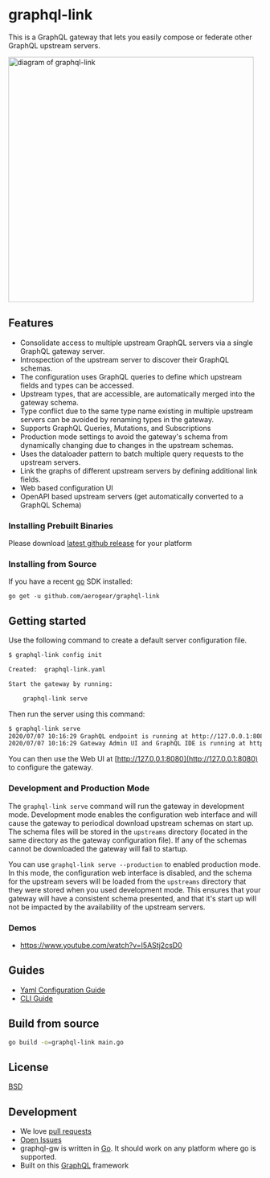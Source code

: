 # graphql-link

This is a GraphQL gateway that lets you easily compose or federate other
GraphQL upstream servers.

<img src="https://raw.githubusercontent.com/aerogear/graphql-link/master/docs/images/graphql-gw-overview.jpg" alt="diagram of graphql-link" width="488">

## Features

* Consolidate access to multiple upstream GraphQL servers via a single GraphQL gateway server.
* Introspection of the upstream server to discover their GraphQL schemas.
* The configuration uses GraphQL queries to define which upstream fields and types can be accessed.    
* Upstream types, that are accessible, are automatically merged into the gateway schema.
* Type conflict due to the same type name existing in multiple upstream servers can be avoided by renaming types in the gateway.
* Supports GraphQL Queries, Mutations, and Subscriptions
* Production mode settings to avoid the gateway's schema from dynamically changing due to changes in the upstream schemas.  
* Uses the dataloader pattern to batch multiple query requests to the upstream servers.
* Link the graphs of different upstream servers by defining additional link fields.
* Web based configuration UI
* OpenAPI based upstream servers (get automatically converted to a GraphQL Schema)

### Installing Prebuilt Binaries

Please download [latest github release](https://github.com/aerogear/graphql-link/releases) for your platform

### Installing from Source

If you have a recent [go](https://golang.org/dl/) SDK installed:

`go get -u github.com/aerogear/graphql-link`

## Getting started

Use the following command to create a default server configuration file.

```bash
$ graphql-link config init

Created:  graphql-link.yaml

Start the gateway by running:

    graphql-link serve

```

Then run the server using this command:

```bash
$ graphql-link serve
2020/07/07 10:16:29 GraphQL endpoint is running at http://127.0.0.1:8080/graphql
2020/07/07 10:16:29 Gateway Admin UI and GraphQL IDE is running at http://127.0.0.1:8080
```

You can then use the Web UI at [http://127.0.0.1:8080](http://127.0.0.1:8080) to configure the gateway.
 
### Development and Production Mode

The `graphql-link serve` command will run the gateway in development mode.  Development mode enables the configuration web interface and will cause the gateway to periodical download upstream schemas on start up.  The schema files will be stored in the `upstreams` directory (located in the same directory as the gateway configuration file).  If any of the schemas cannot be downloaded the gateway will fail to startup.

You can use `graphql-link serve --production` to enabled production mode.  In this mode, the configuration web interface is disabled, and the schema for the upstream severs will be loaded from the `upstreams` directory that they were stored when you used development mode.  This ensures that your gateway will have a consistent schema presented, and that it's start up will not be impacted by the availability of the upstream
servers.

### Demos

* https://www.youtube.com/watch?v=I5AStj2csD0

## Guides

* [Yaml Configuration Guide](docs/config.md)
* [CLI Guide](docs/cli.md)
 
## Build from source

```bash
go build -o=graphql-link main.go
```

## License

[BSD](./LICENSE)

## Development

- We love [pull requests](https://github.com/aerogear/graphql-link/pulls)
- [Open Issues](https://github.com/aerogear/graphql-link/issues)
- graphql-gw is written in [Go](https://golang.org/). It should work on any platform where go is supported.
- Built on this [GraphQL](https://github.com/chirino/graphql) framework
